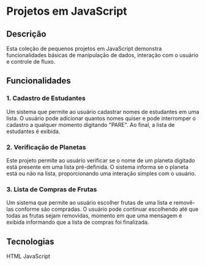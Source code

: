 # Projetos em JavaScript

## Descrição
Esta coleção de pequenos projetos em JavaScript demonstra funcionalidades básicas de manipulação de dados, interação com o usuário e controle de fluxo.

## Funcionalidades

### 1. Cadastro de Estudantes
Um sistema que permite ao usuário cadastrar nomes de estudantes em uma lista. O usuário pode adicionar quantos nomes quiser e pode interromper o cadastro a qualquer momento digitando "PARE". Ao final, a lista de estudantes é exibida.

### 2. Verificação de Planetas
Este projeto permite ao usuário verificar se o nome de um planeta digitado está presente em uma lista pré-definida. O sistema informa se o planeta está ou não na lista, proporcionando uma interação simples com o usuário.

### 3. Lista de Compras de Frutas
Um sistema que permite ao usuário escolher frutas de uma lista e removê-las conforme são compradas. O usuário pode continuar escolhendo até que todas as frutas sejam removidas, momento em que uma mensagem é exibida informando que a lista de compras foi finalizada.
## Tecnologias
HTML
JavaScript
